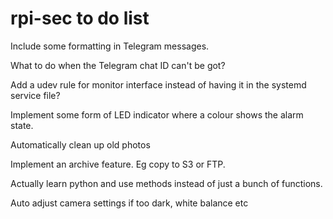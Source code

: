 # rpi-sec to do list

Include some formatting in Telegram messages.

What to do when the Telegram chat ID can't be got?

Add a udev rule for monitor interface instead of having it in the systemd service file?

Implement some form of LED indicator where a colour shows the alarm state.

Automatically clean up old photos

Implement an archive feature. Eg copy to S3 or FTP.

Actually learn python and use methods instead of just a bunch of functions.

Auto adjust camera settings if too dark, white balance etc
